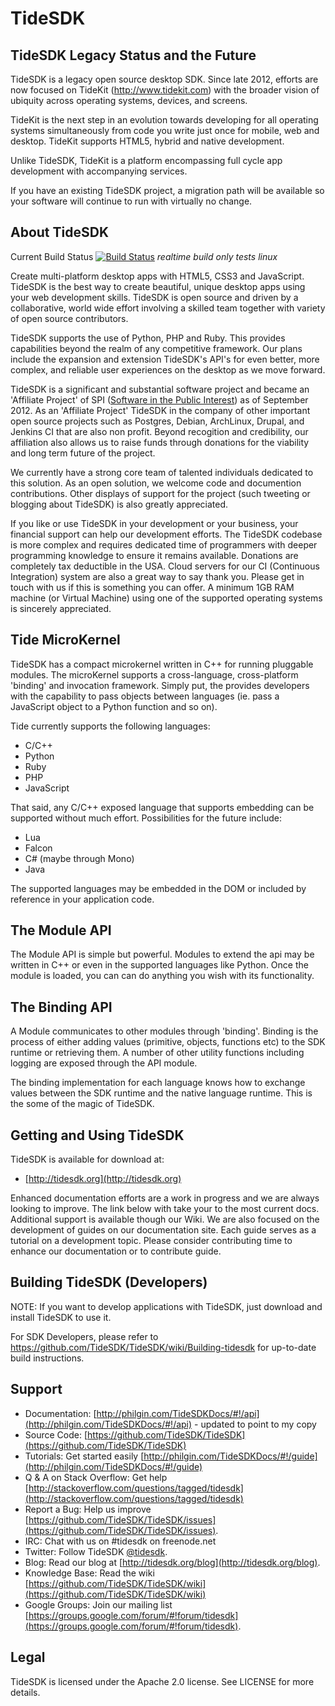 TideSDK
=======

## TideSDK Legacy Status and the Future

TideSDK is a legacy open source desktop SDK. Since late 2012, efforts are now focused on TideKit (http://www.tidekit.com) with the broader vision of ubiquity across operating systems, devices, and screens.

TideKit is the next step in an evolution towards developing for all operating systems simultaneously from code you write just once for mobile, web and desktop. TideKit supports HTML5, hybrid and native development. 

Unlike TideSDK, TideKit is a platform encompassing full cycle app development with accompanying services.

If you have an existing TideSDK project, a migration path will be available so your software will continue to run with virtually no change.


## About TideSDK

Current Build Status
[![Build Status](https://travis-ci.org/TideSDK/TideSDK.png)](https://travis-ci.org/TideSDK/TideSDK)
*realtime build only tests linux*

Create multi-platform desktop apps with HTML5, CSS3 and JavaScript. TideSDK is the best way to create beautiful, unique desktop apps using your web development skills. TideSDK is open source and driven by a collaborative, world wide effort involving a skilled team together with variety of open source contributors.

TideSDK supports the use of Python, PHP and Ruby. This provides capabilities beyond the realm of any competitive framework. Our plans include the expansion and extension TideSDK's API's for even better, more complex, and reliable user experiences on the desktop as we move forward.

TideSDK is a significant and substantial software project and became an 'Affiliate Project' of SPI ([Software in the Public Interest](http://spi-inc.org/projects)) as of September 2012. As an 'Affiliate Project' TideSDK in the company of other important open source projects such as Postgres, Debian, ArchLinux, Drupal, and Jenkins CI that are also non profit. Beyond recogition and credibility, our affiliation also allows us to raise funds through donations for the viability and long term future of the project.

We currently have a strong core team of talented individuals dedicated to this solution. As an open solution, we welcome code and documention contributions. Other displays of support for the project (such tweeting or blogging about TideSDK) is also greatly appreciated.

If you like or use TideSDK in your development or your business, your financial support can help our development efforts. The TideSDK codebase is more complex and requires dedicated time of programmers with deeper programming knowledge to ensure it remains available. Donations are completely tax deductible in the USA. Cloud servers for our CI (Continuous Integration) system are also a great way to say thank you. Please get in touch with us if this is something you can offer. A minimum 1GB RAM machine (or Virtual Machine) using one of the supported operating systems is sincerely appreciated.

## Tide MicroKernel

TideSDK has a compact microkernel written in C++ for running pluggable
modules. The microKernel supports a cross-language, cross-platform 'binding' and invocation framework. Simply put, the provides developers with the capability to pass objects between languages (ie. pass a JavaScript object to a Python function and so on).

Tide currently supports the following languages:

- C/C++
- Python
- Ruby
- PHP
- JavaScript

That said, any C/C++ exposed language that supports embedding can
be supported without much effort. Possibilities for the future include:

- Lua
- Falcon
- C# (maybe through Mono)
- Java

The supported languages may be embedded in the DOM or included by reference in your application code.

## The Module API

The Module API is simple but powerful. Modules to extend the api may be written in C++ or even in the supported languages like Python. Once the module
is loaded, you can can do anything you wish with its functionality.

## The Binding API

A Module communicates to other modules through 'binding'. Binding is the process of either adding values (primitive, objects, functions etc) to the SDK runtime or retrieving them. A number of other utility functions including logging are exposed through the API module.

The binding implementation for each language knows how to exchange values between the SDK runtime and the native language runtime. This is the some of the magic of TideSDK.

Getting and Using TideSDK
-------------------------

TideSDK is available for download at:

* [http://tidesdk.org](http://tidesdk.org)

Enhanced documentation efforts are a work in progress and we are always looking to improve. The link below with take your to the most current docs. Additional support is available though our Wiki. We are also focused on the development of guides on our documentation site. Each guide serves as a tutorial on a development topic. Please consider contributing time to enhance our documentation or to contribute guide.

Building TideSDK (Developers)
-----------------------------

NOTE: If you want to develop applications with TideSDK, just download and install TideSDK to use it.

For SDK Developers, please refer to https://github.com/TideSDK/TideSDK/wiki/Building-tidesdk
for up-to-date build instructions.

Support
-------
- Documentation: [http://philgin.com/TideSDKDocs/#!/api](http://philgin.com/TideSDKDocs/#!/api) - updated to point to my copy
- Source Code: [https://github.com/TideSDK/TideSDK](https://github.com/TideSDK/TideSDK)
- Tutorials: Get started easily [http://philgin.com/TideSDKDocs/#!/guide](http://philgin.com/TideSDKDocs/#!/guide)
- Q &amp; A on Stack Overflow: Get help [http://stackoverflow.com/questions/tagged/tidesdk](http://stackoverflow.com/questions/tagged/tidesdk)
- Report a Bug: Help us improve [https://github.com/TideSDK/TideSDK/issues](https://github.com/TideSDK/TideSDK/issues).
- IRC: Chat with us on #tidesdk on freenode.net
- Twitter: Follow TideSDK [@tidesdk](http://twitter.com/tidesdk).
- Blog: Read our blog at [http://tidesdk.org/blog](http://tidesdk.org/blog).
- Knowledge Base: Read the wiki [https://github.com/TideSDK/TideSDK/wiki](https://github.com/TideSDK/TideSDK/wiki) 
- Google Groups: Join our mailing list [https://groups.google.com/forum/#!forum/tidesdk](https://groups.google.com/forum/#!forum/tidesdk).

Legal
-----
TideSDK is licensed under the Apache 2.0 license. See LICENSE for more details.
